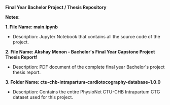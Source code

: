 **Final Year Bachelor Project / Thesis Repository**


**Notes:**

**1. File Name: main.ipynb**
- Description: Jupyter Notebook that contains all the source code of the project. 

**2. File Name: Akshay Menon - Bachelor's Final Year Capstone Project Thesis Reportf**
- Description: PDF document of the complete final year Bachelor's project thesis report.


**3. Folder Name: ctu-chb-intrapartum-cardiotocography-database-1.0.0** 
- Description: Contains the entire PhysioNet CTU-CHB Intrapartum CTG dataset used for this project.
